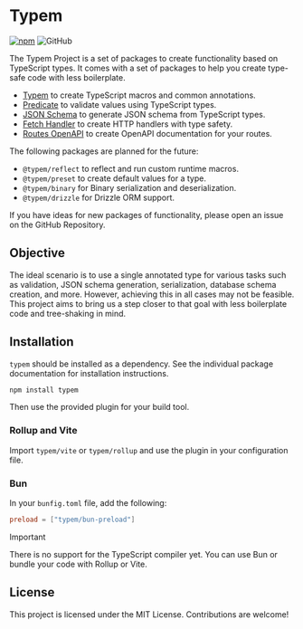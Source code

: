 # Typem

[![npm](https://img.shields.io/npm/v/typem)](https://www.npmjs.com/package/typem)
![GitHub](https://img.shields.io/github/license/weisrc/typem)

The Typem Project is a set of packages to create functionality based on TypeScript types.
It comes with a set of packages to help you create type-safe code with less boilerplate.

- [Typem](https://weisrc.github.io/typem/typem) to create TypeScript macros and common annotations.
- [Predicate](https://weisrc.github.io/typem/predicate) to validate values using TypeScript types.
- [JSON Schema](https://weisrc.github.io/typem/json-schema) to generate JSON schema from TypeScript types.
- [Fetch Handler](https://weisrc.github.io/typem/fetch-handler) to create HTTP handlers with type safety.
- [Routes OpenAPI](https://weisrc.github.io/typem/routes-openapi) to create OpenAPI documentation for your routes.

The following packages are planned for the future:
- `@typem/reflect` to reflect and run custom runtime macros.
- `@typem/preset` to create default values for a type.
- `@typem/binary` for Binary serialization and deserialization.
- `@typem/drizzle` for Drizzle ORM support.

 If you have ideas for new packages of functionality, please open an issue on the GitHub Repository.

## Objective

The ideal scenario is to use a single annotated type for various tasks such as validation, JSON schema generation, serialization, database schema creation, and more. However, achieving this in all cases may not be feasible. This project aims to bring us a step closer to that goal with less boilerplate code and tree-shaking in mind.

## Installation

`typem` should be installed as a dependency. See the individual package documentation for installation instructions.

```bash
npm install typem
```

Then use the provided plugin for your build tool.

### Rollup and Vite
Import `typem/vite` or `typem/rollup` and use the plugin in your configuration file.

### Bun
In your `bunfig.toml` file, add the following:
```toml
preload = ["typem/bun-preload"]
```

> [!IMPORTANT]
> There is no support for the TypeScript compiler yet. You can use Bun or bundle your code with Rollup or Vite.

## License
This project is licensed under the MIT License. Contributions are welcome!